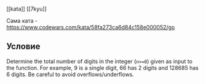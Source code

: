 [[kata]]
[[7kyu]]

Сама ката - https://www.codewars.com/kata/58fa273ca6d84c158e000052/go

## Условие
Determine the total number of digits in the integer (`n>=0`) given as input to the function. For example, 9 is a single digit, 66 has 2 digits and 128685 has 6 digits. Be careful to avoid overflows/underflows.
